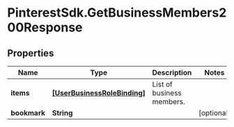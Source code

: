 # PinterestSdk.GetBusinessMembers200Response

## Properties

Name | Type | Description | Notes
------------ | ------------- | ------------- | -------------
**items** | [**[UserBusinessRoleBinding]**](UserBusinessRoleBinding.md) | List of business members. | 
**bookmark** | **String** |  | [optional] 


